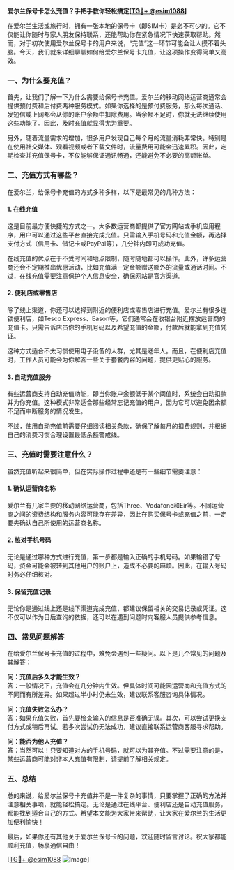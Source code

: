 **爱尔兰保号卡怎么充值？手把手教你轻松搞定[[TG💪+ @esim1088](https://t.me/s/esim1088)]**

在爱尔兰生活或旅行时，拥有一张本地的保号卡（即SIM卡）是必不可少的。它不仅能让你随时与家人朋友保持联系，还能帮助你在紧急情况下快速获取帮助。然而，对于初次使用爱尔兰保号卡的用户来说，“充值”这一环节可能会让人摸不着头脑。今天，我们就来详细聊聊如何给爱尔兰保号卡充值，让这项操作变得简单又高效。

### 一、为什么要充值？

首先，让我们了解一下为什么需要给保号卡充值。爱尔兰的移动网络运营商通常会提供预付费和后付费两种服务模式。如果你选择的是预付费服务，那么每次通话、发短信或上网都会从你的账户余额中扣除费用。当余额不足时，你就无法继续使用这些功能了。因此，及时充值就显得尤为重要。

另外，随着流量需求的增加，很多用户发现自己每个月的流量消耗非常快。特别是在使用社交媒体、观看视频或者下载文件时，流量费用可能会迅速累积。因此，定期检查并充值保号卡，不仅能够保证通讯畅通，还能避免不必要的高额账单。

### 二、充值方式有哪些？

在爱尔兰，给保号卡充值的方式多种多样，以下是最常见的几种方法：

#### 1. **在线充值**

这是目前最方便快捷的方式之一。大多数运营商都提供了官方网站或手机应用程序，用户可以通过这些平台直接完成充值。只需输入手机号码和充值金额，再选择支付方式（信用卡、借记卡或PayPal等），几分钟内即可成功充值。

在线充值的优点在于不受时间和地点限制，随时随地都可以操作。此外，许多运营商还会不定期推出优惠活动，比如充值满一定金额赠送额外的流量或通话时间。不过，在线充值需要注意保护个人信息安全，确保网站是官方渠道。

#### 2. **便利店或零售店**

除了线上渠道，你还可以选择到附近的便利店或零售店进行充值。爱尔兰有很多连锁便利店，如Tesco Express、Eason等，它们通常会在收银台附近摆放运营商的充值卡。只需告诉店员你的手机号码以及希望充值的金额，付款后就能拿到充值凭证。

这种方式适合不太习惯使用电子设备的人群，尤其是老年人。而且，在便利店充值时，工作人员可能会为你解答一些关于套餐内容的问题，提供更贴心的服务。

#### 3. **自动充值服务**

有些运营商支持自动充值功能，即当你账户余额低于某个阈值时，系统会自动扣款并为你充值。这种模式非常适合那些经常忘记充值的用户，因为它可以避免因余额不足而中断服务的情况发生。

不过，使用自动充值前需要仔细阅读相关条款，确保了解每月的扣费规则，并根据自己的消费习惯合理设置最低余额警戒线。

### 三、充值时需要注意什么？

虽然充值听起来很简单，但在实际操作过程中还是有一些细节需要注意：

#### 1. **确认运营商名称**

爱尔兰有几家主要的移动网络运营商，包括Three、Vodafone和Eir等。不同运营商之间的资费结构和服务内容可能存在差异，因此在购买保号卡或充值之前，一定要先确认自己所使用的运营商名称。

#### 2. **核对手机号码**

无论是通过哪种方式进行充值，第一步都是输入正确的手机号码。如果输错了号码，资金可能会被转到其他用户的账户上，造成不必要的麻烦。因此，在输入号码时务必仔细核对。

#### 3. **保留充值记录**

无论你是通过线上还是线下渠道完成充值，都建议保留相关的交易记录或凭证。这不仅可以作为日后查询的依据，还可以在遇到问题时向客服人员提供参考信息。

### 四、常见问题解答

在给爱尔兰保号卡充值的过程中，难免会遇到一些疑问。以下是几个常见的问题及其解答：

**问：充值后多久才能生效？**  
答：一般情况下，充值会在几分钟内生效。但具体时间可能因运营商和充值方式的不同而有所差异。如果超过半小时仍未生效，建议联系客服咨询具体情况。

**问：充值失败怎么办？**  
答：如果充值失败，首先要检查输入的信息是否准确无误。其次，可以尝试更换支付方式或稍后再试。若多次尝试仍无法成功，建议直接联系运营商客服寻求帮助。

**问：能否为他人充值？**  
答：当然可以！只要知道对方的手机号码，就可以为其充值。不过需要注意的是，某些运营商可能对非本人充值有限制，请提前了解相关规定。

### 五、总结

总的来说，给爱尔兰保号卡充值并不是一件复杂的事情，只要掌握了正确的方法并注意相关事项，就能轻松搞定。无论是通过在线平台、便利店还是自动充值服务，都能找到适合自己的方式。希望本文能为大家带来帮助，让大家在爱尔兰的生活更加便利愉快！

最后，如果你还有其他关于爱尔兰保号卡的问题，欢迎随时留言讨论。祝大家都能顺利充值，畅享通信自由！

[[TG💪+ @esim1088](https://t.me/s/esim1088) ![Image](https://i.postimg.cc/4NQfJmqS/Snipaste-2025-05-13-00-14-12.png)]